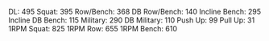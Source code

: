 DL: 495
 Squat: 395
 Row/Bench: 368
 DB Row/Bench: 140
 Incline Bench: 295
 Incline DB Bench: 115
 Military: 290
 DB Military: 110
 Push Up: 99
 Pull Up: 31
 1RPM Squat: 825
 1RPM Row: 655
 1RPM Bench: 610
